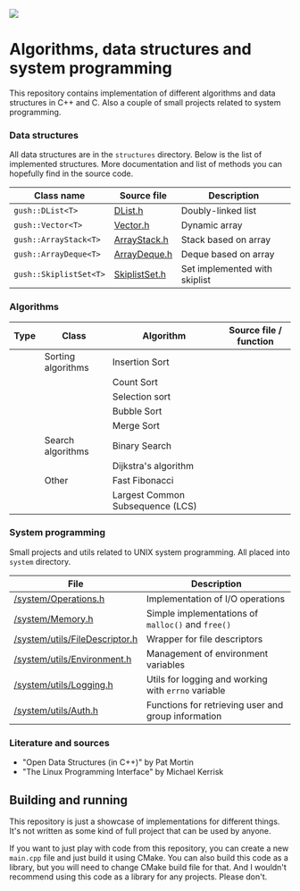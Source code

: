 ![](https://github.com/vadimgush/algorithms/workflows/CMake/badge.svg)

# Algorithms, data structures and system programming

This repository contains implementation of different algorithms and data structures in C++ and C. Also a couple
of small projects related to system programming.

### Data structures

All data structures are in the `structures` directory. Below is the list of implemented structures.
More documentation and list of methods you can hopefully find in the source code. 

| Class name | Source file  | Description |
| --- | --- | --- |
| `gush::DList<T>` | [DList.h](structures/DList.h) | Doubly-linked list |
| `gush::Vector<T>` | [Vector.h](structures/Vector.h) | Dynamic array |
| `gush::ArrayStack<T>` | [ArrayStack.h](structures/ArrayStack.h) | Stack based on array |
| `gush::ArrayDeque<T>` | [ArrayDeque.h](structures/ArrayDeque.h) | Deque based on array |
| `gush::SkiplistSet<T>` | [SkiplistSet.h](structures/SkiplistSet.h) | Set implemented with skiplist |

### Algorithms

| Type | Class| Algorithm | Source file / function |
| --- | --- | --- | --- |
| | Sorting algorithms | Insertion Sort | 
| | | Count Sort |
| | | Selection sort |  
| | | Bubble Sort |
| | | Merge Sort |
| | Search algorithms | Binary Search |
| | | Dijkstra's algorithm |
| | Other | Fast Fibonacci
| | | Largest Common Subsequence (LCS) |


### System programming

Small projects and utils related to UNIX system programming. All placed into `system` directory. 

| File | Description |
| ---  | ----------- |
| [/system/Operations.h](system/Operations.h) | Implementation of I/O operations |
| [/system/Memory.h](system/Memory.h) | Simple implementations of `malloc()` and `free()` |
| [/system/utils/FileDescriptor.h](system/utils/FileDescriptor.h) | Wrapper for file descriptors |
| [/system/utils/Environment.h](system/utils/Environment.h) | Management of environment variables |
| [/system/utils/Logging.h](system/utils/Logging.h) | Utils for logging and working with `errno` variable |
| [/system/utils/Auth.h](system/Auth.h) | Functions for retrieving user and group information |

### Literature and sources

 * "Open Data Structures (in C++)" by Pat Mortin
 * "The Linux Programming Interface" by Michael Kerrisk

## Building and running

This repository is just a showcase of implementations for different things. It's not written as some kind of
full project that can be used by anyone.

If you want to just play with code from this repository, you can create a new `main.cpp` file and just 
build it using CMake. You can also build this code as a library, but you will need to change CMake build file for that.
And I wouldn't recommend using this code as a library for any projects. Please don't.
